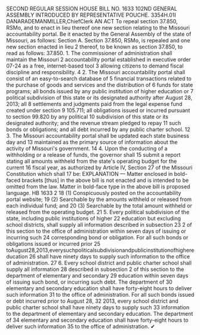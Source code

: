 SECOND REGULAR SESSION
HOUSE BILL NO. 1633
102ND GENERAL ASSEMBLY
INTRODUCED BY REPRESENTATIVE POUCHE.
3354H.01I DANARADEMANMILLER,ChiefClerk
AN ACT
To repeal section 37.850, RSMo, and to enact in lieu thereof one new section relating to the
Missouri accountability portal.
Be it enacted by the General Assembly of the state of Missouri, as follows:
Section A. Section 37.850, RSMo, is repealed and one new section enacted in lieu
2 thereof, to be known as section 37.850, to read as follows:
37.850. 1. The commissioner of administration shall maintain the Missouri
2 accountability portal established in executive order 07-24 as a free, internet-based tool
3 allowing citizens to demand fiscal discipline and responsibility.
4 2. The Missouri accountability portal shall consist of an easy-to-search database of
5 financial transactions related to the purchase of goods and services and the distribution of
6 funds for state programs; all bonds issued by any public institution of higher education or
7 political subdivision of this state or its designated authority after August 28, 2013; all
8 settlements and judgments paid from the legal expense fund created under section
9 105.711; all obligations issued or incurred pursuant to section 99.820 by any political
10 subdivision of this state or its designated authority; and the revenue stream pledged to repay
11 such bonds or obligations; and all debt incurred by any public charter school.
12 3. The Missouri accountability portal shall be updated each state business day and
13 maintained as the primary source of information about the activity of Missouri's government.
14 4. Upon the conducting of a withholding or a release of funds, the governor shall
15 submit a report stating all amounts withheld from the state's operating budget for the current
16 fiscal year, as authorized by Article IV, Section 27 of the Missouri Constitution which shall
17 be:
EXPLANATION — Matter enclosed in bold-faced brackets [thus] in the above bill is not enacted and is
intended to be omitted from the law. Matter in bold-face type in the above bill is proposed language.
HB 1633 2
18 (1) Conspicuously posted on the accountability portal website;
19 (2) Searchable by the amounts withheld or released from each individual fund; and
20 (3) Searchable by the total amount withheld or released from the operating budget.
21 5. Every political subdivision of the state, including public institutions of higher
22 education but excluding school districts, shall supply all information described in subsection
23 2 of this section to the office of administration within seven days of issuing or incurring such
24 corresponding bond or obligation. For all such bonds or obligations issued or incurred prior
25 toAugust28,2013,everysuchpoliticalsubdivisionandpublicinstitutionofhighereducation
26 shall have ninety days to supply such information to the office of administration.
27 6. Every school district and public charter school shall supply all information
28 described in subsection 2 of this section to the department of elementary and secondary
29 education within seven days of issuing such bond, or incurring such debt. The department of
30 elementary and secondary education shall have forty-eight hours to deliver such information
31 to the office of administration. For all such bonds issued or debt incurred prior to August 28,
32 2013, every school district and public charter school shall have ninety days to supply such
33 information to the department of elementary and secondary education. The department of
34 elementary and secondary education shall have forty-eight hours to deliver such information
35 to the office of administration.
✔